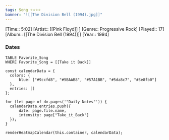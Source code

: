 ```yaml
---
tags: Song ⭐⭐⭐⭐ 
banner: "![[The Division Bell (1994).jpg]]"
---
```

[Time:: 5:02]
[Artist:: [[Pink Floyd]] ]
[Genre:: Progressive Rock]
[Played:: 17]
[Album:: [[The Division Bell (1994)]]]
[Year:: 1994]
### Dates
````dataview
TABLE Favorite_Song
WHERE Favorite_Song = [[Take it Back]]
````
  ```dataviewjs
const calendarData = { 
	colors: { 
		blue: ["#9ccfd8", "#5BAAB8", "#57A1BB", "#5da8c7", "#3e8fb0"] 
	}, 
	entries: [] 
}; 

for (let page of dv.pages('"Daily Notes"')) { 
	calendarData.entries.push({ 
		date: page.file.name, 
		intensity: page["Take_it_Back"]
	}); 
} 

renderHeatmapCalendar(this.container, calendarData);
```

